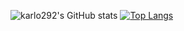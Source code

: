 ![karlo292's GitHub stats](https://github-readme-stats.vercel.app/api?username=karlo292&show_icons=true&theme=radical)
[![Top Langs](https://github-readme-stats.vercel.app/api/top-langs/?username=karlo292&layout=compact)](https://github.com/anuraghazra/github-readme-stats)
